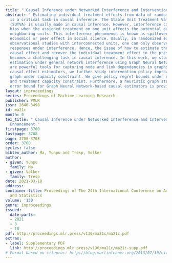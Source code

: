 ```yaml
---
title: " Causal Inference under Networked Interference and Intervention Policy Enhancement "
abstract: " Estimating individual treatment effects from data of randomized experiments
  is a critical task in causal inference. The Stable Unit Treatment Value Assumption
  (SUTVA) is usually made in causal inference. However, interference can introduce
  bias when the assigned treatment on one unit affects the potential outcomes of the
  neighboring units. This interference phenomenon is known as spillover effect in
  economics or peer effect in social science. Usually, in randomized experiments or
  observational studies with interconnected units, one can only observe treatment
  responses under interference. Hence, the issue of how to estimate the superimposed
  causal effect and recover the individual treatment effect in the presence of interference
  becomes a challenging task in causal inference. In this work, we study causal effect
  estimation under general network interference using Graph Neural Networks, which
  are powerful tools for capturing node and link dependencies in graphs. After deriving
  causal effect estimators, we further study intervention policy improvement on the
  graph under capacity constraint. We give policy regret bounds under network interference
  and treatment capacity constraint. Furthermore, a heuristic graph structure-dependent
  error bound for Graph Neural Network-based causal estimators is provided. "
layout: inproceedings
series: Proceedings of Machine Learning Research
publisher: PMLR
issn: 2640-3498
id: ma21c
month: 0
tex_title: " Causal Inference under Networked Interference and Intervention Policy
  Enhancement "
firstpage: 3700
lastpage: 3708
page: 3700-3708
order: 3700
cycles: false
bibtex_author: Ma, Yunpu and Tresp, Volker
author:
- given: Yunpu
  family: Ma
- given: Volker
  family: Tresp
date: 2021-03-18
address: 
container-title: Proceedings of The 24th International Conference on Artificial Intelligence
  and Statistics
volume: '130'
genre: inproceedings
issued:
  date-parts:
  - 2021
  - 3
  - 18
pdf: http://proceedings.mlr.press/v130/ma21c/ma21c.pdf
extras:
- label: Supplementary PDF
  link: http://proceedings.mlr.press/v130/ma21c/ma21c-supp.pdf
# Format based on citeproc: http://blog.martinfenner.org/2013/07/30/citeproc-yaml-for-bibliographies/
---
```

